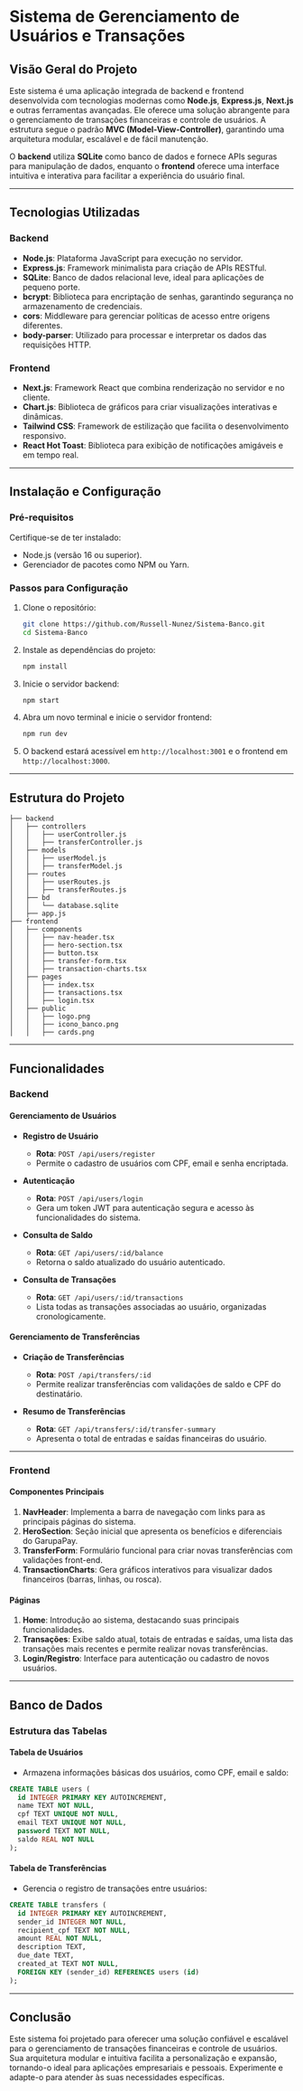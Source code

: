 # Sistema de Gerenciamento de Usuários e Transações

## Visão Geral do Projeto

Este sistema é uma aplicação integrada de backend e frontend desenvolvida com tecnologias modernas como **Node.js**, **Express.js**, **Next.js** e outras ferramentas avançadas. Ele oferece uma solução abrangente para o gerenciamento de transações financeiras e controle de usuários. A estrutura segue o padrão **MVC (Model-View-Controller)**, garantindo uma arquitetura modular, escalável e de fácil manutenção.

O **backend** utiliza **SQLite** como banco de dados e fornece APIs seguras para manipulação de dados, enquanto o **frontend** oferece uma interface intuitiva e interativa para facilitar a experiência do usuário final.

---

## Tecnologias Utilizadas

### Backend
- **Node.js**: Plataforma JavaScript para execução no servidor.
- **Express.js**: Framework minimalista para criação de APIs RESTful.
- **SQLite**: Banco de dados relacional leve, ideal para aplicações de pequeno porte.
- **bcrypt**: Biblioteca para encriptação de senhas, garantindo segurança no armazenamento de credenciais.
- **cors**: Middleware para gerenciar políticas de acesso entre origens diferentes.
- **body-parser**: Utilizado para processar e interpretar os dados das requisições HTTP.

### Frontend
- **Next.js**: Framework React que combina renderização no servidor e no cliente.
- **Chart.js**: Biblioteca de gráficos para criar visualizações interativas e dinâmicas.
- **Tailwind CSS**: Framework de estilização que facilita o desenvolvimento responsivo.
- **React Hot Toast**: Biblioteca para exibição de notificações amigáveis e em tempo real.

---

## Instalação e Configuração

### Pré-requisitos

Certifique-se de ter instalado:
- Node.js (versão 16 ou superior).
- Gerenciador de pacotes como NPM ou Yarn.

### Passos para Configuração

1. Clone o repositório:
   ```bash
   git clone https://github.com/Russell-Nunez/Sistema-Banco.git
   cd Sistema-Banco
   ```
2. Instale as dependências do projeto:
   ```bash
   npm install
   ```
3. Inicie o servidor backend:
   ```bash
   npm start
   ```
4. Abra um novo terminal e inicie o servidor frontend:
   ```bash
   npm run dev
   ```
5. O backend estará acessível em `http://localhost:3001` e o frontend em `http://localhost:3000`.

---

## Estrutura do Projeto

```
├── backend
│   ├── controllers
│   │   ├── userController.js
│   │   ├── transferController.js
│   ├── models
│   │   ├── userModel.js
│   │   ├── transferModel.js
│   ├── routes
│   │   ├── userRoutes.js
│   │   ├── transferRoutes.js
│   ├── bd
│   │   └── database.sqlite
│   ├── app.js
├── frontend
│   ├── components
│   │   ├── nav-header.tsx
│   │   ├── hero-section.tsx
│   │   ├── button.tsx
│   │   ├── transfer-form.tsx
│   │   ├── transaction-charts.tsx
│   ├── pages
│   │   ├── index.tsx
│   │   ├── transactions.tsx
│   │   ├── login.tsx
│   ├── public
│   │   ├── logo.png
│   │   ├── icono_banco.png
│   │   ├── cards.png
```

---

## Funcionalidades

### Backend

#### Gerenciamento de Usuários

- **Registro de Usuário**
  - **Rota**: `POST /api/users/register`
  - Permite o cadastro de usuários com CPF, email e senha encriptada.

- **Autenticação**
  - **Rota**: `POST /api/users/login`
  - Gera um token JWT para autenticação segura e acesso às funcionalidades do sistema.

- **Consulta de Saldo**
  - **Rota**: `GET /api/users/:id/balance`
  - Retorna o saldo atualizado do usuário autenticado.

- **Consulta de Transações**
  - **Rota**: `GET /api/users/:id/transactions`
  - Lista todas as transações associadas ao usuário, organizadas cronologicamente.

#### Gerenciamento de Transferências

- **Criação de Transferências**
  - **Rota**: `POST /api/transfers/:id`
  - Permite realizar transferências com validações de saldo e CPF do destinatário.

- **Resumo de Transferências**
  - **Rota**: `GET /api/transfers/:id/transfer-summary`
  - Apresenta o total de entradas e saídas financeiras do usuário.

---

### Frontend

#### Componentes Principais

1. **NavHeader**: Implementa a barra de navegação com links para as principais páginas do sistema.
2. **HeroSection**: Seção inicial que apresenta os benefícios e diferenciais do GarupaPay.
3. **TransferForm**: Formulário funcional para criar novas transferências com validações front-end.
4. **TransactionCharts**: Gera gráficos interativos para visualizar dados financeiros (barras, linhas, ou rosca).

#### Páginas

1. **Home**: Introdução ao sistema, destacando suas principais funcionalidades.
2. **Transações**: Exibe saldo atual, totais de entradas e saídas, uma lista das transações mais recentes e permite realizar novas transferências.
3. **Login/Registro**: Interface para autenticação ou cadastro de novos usuários.

---

## Banco de Dados

### Estrutura das Tabelas

#### Tabela de Usuários
- Armazena informações básicas dos usuários, como CPF, email e saldo:

```sql
CREATE TABLE users (
  id INTEGER PRIMARY KEY AUTOINCREMENT,
  name TEXT NOT NULL,
  cpf TEXT UNIQUE NOT NULL,
  email TEXT UNIQUE NOT NULL,
  password TEXT NOT NULL,
  saldo REAL NOT NULL
);
```

#### Tabela de Transferências
- Gerencia o registro de transações entre usuários:

```sql
CREATE TABLE transfers (
  id INTEGER PRIMARY KEY AUTOINCREMENT,
  sender_id INTEGER NOT NULL,
  recipient_cpf TEXT NOT NULL,
  amount REAL NOT NULL,
  description TEXT,
  due_date TEXT,
  created_at TEXT NOT NULL,
  FOREIGN KEY (sender_id) REFERENCES users (id)
);
```

---

## Conclusão

Este sistema foi projetado para oferecer uma solução confiável e escalável para o gerenciamento de transações financeiras e controle de usuários. Sua arquitetura modular e intuitiva facilita a personalização e expansão, tornando-o ideal para aplicações empresariais e pessoais. Experimente e adapte-o para atender às suas necessidades específicas.


